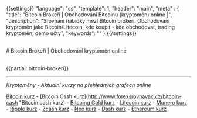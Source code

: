 {{settings}}
  "language": "cs",
  "template": 1,
  "header": "main",
  "meta" : {
    "title": "Bitcoin Brokeři | Obchodování Bitcoinu (kryptoměn) online |",
    "description": "Srovnání nabídky mezi Bitcoin brokeri. Obchodování kryptoměn jako Bitcoin/Litecoin, kde koupit - kde obchodovat, trading kryptoměn, demo účty",
    "keywords": ""
  }
{{/settings}}

<br>
# Bitcoin Brokeři | Obchodování kryptoměn online 
<br>
<br>


{{partial: bitcoin-brokeri}} 
- - -

*Kryptoměny - Aktualní kurzy na přehledných grafech online*


 [Bitcoin kurz](http://www.forexsrovnavac.cz/bitcoin "Bitcoin kurz") - [Bitcoin Cash kurz](http://www.forexsrovnavac.cz/bitcoin-cash "Bitcoin cash kurz) - [Bitcoing Gold kurz](http://www.forexsrovnavac.cz/bitcoin-gold "Bitcoin gold kurz") - [Litecoin kurz](http://www.forexsrovnavac.cz/litecoin "Litecoin kurz") - [Monero kurz](http://www.forexsrovnavac.cz/monero "Monero kurz") - [Ripple kurz](http://www.forexsrovnavac.cz/ripple "Ripple kurz") - [Zcash kurz](http://www.forexsrovnavac.cz/zcash "Zcash kurz") - [Neo kurz](http://www.forexsrovnavac.cz/neo "Neo kurz") - [Dash kurz](http://www.forexsrovnavac.cz/dash "Dash kurz") - [Ethereum kurz](http://www.forexsrovnavac.cz/ethereum "Ethereum kurz")
